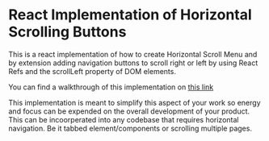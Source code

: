 # React Implementation of Horizontal Scrolling Buttons
This is a react implementation of how to create Horizontal Scroll Menu and by extension adding navigation buttons to scroll right or left by using React Refs and the scrollLeft property of DOM elements.

You can find a walkthrough of this implementation on <a href="https://medium.com/@rexosariemen/implementing-horizontal-scroll-buttons-in-react-61e0bb431be?source=friends_link&sk=fed0f942d2abee0d27671d24cf2c1bf4">this link</a>

This implementation is meant to simplify this aspect of your work so energy and focus can be expended on the overall development of your product. This can be incoorperated into any codebase that requires horizontal navigation. Be it tabbed element/components or scrolling multiple pages.